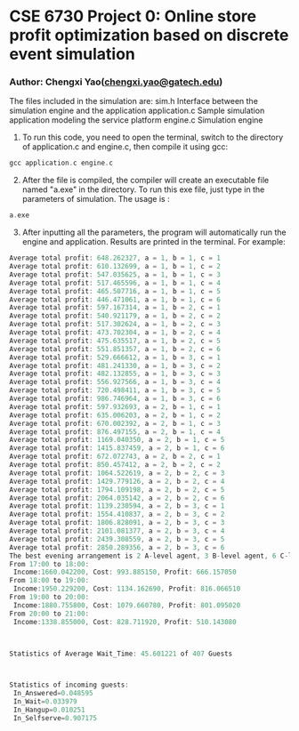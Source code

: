 # CSE 6730 Project 0: Online store profit optimization based on discrete event simulation
### Author: Chengxi Yao(chengxi.yao@gatech.edu)

The files included in the simulation are:
sim.h		Interface between the simulation engine and the application
application.c	Sample simulation application modeling the service platform
engine.c	Simulation engine

1. To run this code, you need to open the terminal, switch to the directory of application.c and engine.c, then compile it using gcc:  

  ```c
  gcc application.c engine.c
  ```
2. After the file is compiled, the compiler will create an executable file named "a.exe" in the directory. To run this exe file, just type in the parameters of simulation. The usage is :
  ```c
  a.exe
  ```
  
3. After inputting all the parameters, the program will automatically run the engine and application. Results are printed in the terminal. For example:
```c
Average total profit: 648.262327, a = 1, b = 1, c = 1
Average total profit: 610.132699, a = 1, b = 1, c = 2
Average total profit: 547.035625, a = 1, b = 1, c = 3
Average total profit: 517.465596, a = 1, b = 1, c = 4
Average total profit: 465.507716, a = 1, b = 1, c = 5
Average total profit: 446.471061, a = 1, b = 1, c = 6
Average total profit: 597.167314, a = 1, b = 2, c = 1
Average total profit: 540.921179, a = 1, b = 2, c = 2
Average total profit: 517.302624, a = 1, b = 2, c = 3
Average total profit: 473.702304, a = 1, b = 2, c = 4
Average total profit: 475.635517, a = 1, b = 2, c = 5
Average total profit: 551.851357, a = 1, b = 2, c = 6
Average total profit: 529.666612, a = 1, b = 3, c = 1
Average total profit: 481.241330, a = 1, b = 3, c = 2
Average total profit: 482.132855, a = 1, b = 3, c = 3
Average total profit: 556.927566, a = 1, b = 3, c = 4
Average total profit: 720.498411, a = 1, b = 3, c = 5
Average total profit: 986.746964, a = 1, b = 3, c = 6
Average total profit: 597.932693, a = 2, b = 1, c = 1
Average total profit: 635.006203, a = 2, b = 1, c = 2
Average total profit: 670.002392, a = 2, b = 1, c = 3
Average total profit: 876.497155, a = 2, b = 1, c = 4
Average total profit: 1169.040350, a = 2, b = 1, c = 5
Average total profit: 1415.837459, a = 2, b = 1, c = 6
Average total profit: 672.072743, a = 2, b = 2, c = 1
Average total profit: 850.457412, a = 2, b = 2, c = 2
Average total profit: 1064.522619, a = 2, b = 2, c = 3
Average total profit: 1429.779126, a = 2, b = 2, c = 4
Average total profit: 1794.109198, a = 2, b = 2, c = 5
Average total profit: 2064.035142, a = 2, b = 2, c = 6
Average total profit: 1139.230594, a = 2, b = 3, c = 1
Average total profit: 1554.410837, a = 2, b = 3, c = 2
Average total profit: 1806.828091, a = 2, b = 3, c = 3
Average total profit: 2101.081377, a = 2, b = 3, c = 4
Average total profit: 2439.308559, a = 2, b = 3, c = 5
Average total profit: 2850.289356, a = 2, b = 3, c = 6
The best evening arrangement is 2 A-level agent, 3 B-level agent, 6 C-level agent, total_profit is 2850.289356
From 17:00 to 18:00:
 Income:1660.042200, Cost: 993.885150, Profit: 666.157050
From 18:00 to 19:00:
 Income:1950.229200, Cost: 1134.162690, Profit: 816.066510
From 19:00 to 20:00:
 Income:1880.755800, Cost: 1079.660780, Profit: 801.095020
From 20:00 to 21:00:
 Income:1338.855000, Cost: 828.711920, Profit: 510.143080



Statistics of Average Wait_Time: 45.601221 of 407 Guests



Statistics of incoming guests:
 In_Answered=0.048595
 In_Wait=0.033979
 In_Hangup=0.010251
 In_Selfserve=0.907175

```

